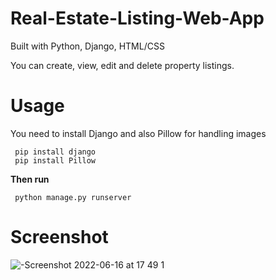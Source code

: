 # Real-Estate-Listing-Web-App

Built with Python, Django, HTML/CSS

You can create, view, edit and delete property listings.



# Usage


You need to install Django and also Pillow for handling images

<pre><code> pip install django 
 pip install Pillow 
</code></pre>



**Then run**

<pre><code> python manage.py runserver
</code></pre>


# Screenshot

![-Screenshot 2022-06-16 at 17 49 1](https://user-images.githubusercontent.com/31905212/174124644-7e617a6b-83f6-4500-904d-3c4050ce1930.jpg)
